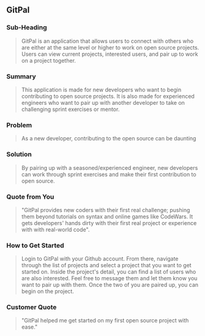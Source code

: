 ## GitPal

### Sub-Heading

> GitPal is an application that allows users to connect with others who are either at the same level or higher to work on open source projects. Users can view current projects, interested users, and pair up to work on a project together.

### Summary

> This application is made for new developers who want to begin contributing to open source projects. It is also made for experienced engineers who want to pair up with another developer to take on challenging sprint exercises or mentor.

### Problem

> As a new developer, contributing to the open source can be daunting

### Solution

> By pairing up with a seasoned/experienced engineer, new developers can work through sprint exercises and make their first contribution to open source.

### Quote from You

> "GitPal provides new coders with their first real challenge; pushing them beyond tutorials on syntax and online games like CodeWars. It gets developers' hands dirty with their first real project or experience with with real-world code".

### How to Get Started

> Login to GitPal with your Github account. From there, navigate through the list of projects and select a project that you want to get started on. Inside the project's detail, you can find a list of users who are also interested. Feel free to message them and let them know you want to pair up with them. Once the two of you are paired up, you can begin on the project.

### Customer Quote

> "GitPal helped me get started on my first open source project with ease."
